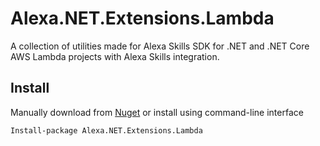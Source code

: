 # Alexa.NET.Extensions.Lambda
A collection of utilities made for Alexa Skills SDK for .NET and .NET Core AWS Lambda projects with Alexa Skills integration.

## Install

Manually download from [Nuget](https://www.nuget.org/packages/Alexa.NET.Extensions.Lambda) or install using command-line interface

```nuget
Install-package Alexa.NET.Extensions.Lambda
```

